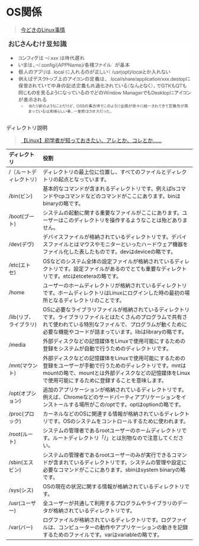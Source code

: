 # OS関係

>[今どきのLinux事情](https://speakerdeck.com/tokida/jin-dokifalselinuxshi-qing)

![どきのLinux事情](./img/f7fce9d0-4299-4a6f-99ec-ce04e6ccc5ef.PNG)

ディレクトリ説明
>[【Linux】初学者が知っておきたい、アレとか、コレとか……](https://qiita.com/YSWEngineer/items/52370b37486f5907fc87#%E3%83%95%E3%82%A1%E3%82%A4%E3%83%AB%E3%83%95%E3%82%A9%E3%83%AB%E3%83%80%E3%83%87%E3%82%A3%E3%83%AC%E3%82%AF%E3%83%88%E3%83%AA)

| ディレクトリ | 役割 |
|:---|:---
|/（ルートディレクトリ）|  ディレクトリの最上位に位置し、すべてのファイルとディレクトリの起点となっています。
|/bin(ビン) | 基本的なコマンドが含まれるディレクトリです。例えばlsコマンドやcpコマンドなどのコマンドがここにあります。binはbinaryの略です。|
|/boot(ブート)|  システムの起動に関する重要なファイルがここにあります。ユーザーはこのディレクトリを操作するようなことは殆どありません。|
|/dev(デヴ) | デバイスファイルが格納されているディレクトリです。デバイスファイルとはマウスやモニターといったハードウェア機器をファイル化した表したものです。devはdeviceの略です。|
|/etc(エトセ) | OSなどのシステム全体の設定ファイルが格納されているディレクトリです。設定ファイルがあるのでとても重要なディレクトリです。etcはetceteraの略です。|
|/home | ユーザーのホームディレクトリが格納されているディレクトリです。ホームディレクトリはLinuxにログインした時の最初の場所となるディレクトリのことです。|
|/lib(リブ、ライブラリ)|  OSに必要なライブラリファイルが格納されているディレクトリです。ライブラリファイルとはたくさんのプログラムで共有されて使われている特別なファイルで、プログラムが動くために必要な機能やコードが詰まっています。libはlibraryの略です。|
|/media | 外部ディスクなどの記憶媒体をLinuxで使用可能にするための登録をシステムが自動で行うためのディレクトリです。|
|/mnt(マウント) | 外部ディスクなどの記憶媒体をLinuxで使用可能にするための登録をユーザーが手動で行うためのディレクトリです。mntはmountの略で、mountとは外部ディスクなどの記憶媒体をLinuxで使用可能にするために登録することを意味します。|
|/opt(オプション) | 追加のアプリケーションが格納されているディレクトリです。例えば、Chromeなどのサードパーティアプリケーションをインストールする場所がこの/optです。optはoptionの略です。|
|/proc(プロック)|  カーネルなどのOSに関連する情報が格納されているディレクトリです。OSのシステムをコントロールするために使われます。|
|/root(ルート)|  システムの管理者であるrootユーザーのホームディレクトリです。ルートディレクトリ「/」とは別物なので注意してください。|
|/sbin(エスビン) | システムの管理者であるrootユーザーのみが実行できるコマンドが含まれているディレクトリです。システムの管理や設定に必要なコマンドがここにあります。sbinはsystem binaryの略です。|
|/sys(シス)|  OSの現在の状況に関する情報が格納されているディレクトリです。|
|/usr(ユーザー)|  全ユーザーが共通して利用するプログラムやライブラリのデータが格納されているディレクトリです。|
|/var(バー) | ログファイルが格納されているディレクトリです。ログファイルは、コンピューターの動作やアプリケーションの動きを記録するためのファイルです。varはvariableの略です。|
